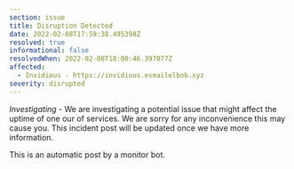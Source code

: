 ```yaml
---
section: issue
title: Disruption Detected
date: 2022-02-08T17:59:38.495398Z
resolved: true
informational: false
resolvedWhen: 2022-02-08T18:00:46.397077Z
affected:
  - Invidious - https://invidious.esmailelbob.xyz
severity: disrupted
---
```

*Investigating* - We are investigating a potential issue that might affect the uptime of one our of services. We are sorry for any inconvenience this may cause you. This incident post will be updated once we have more information.

This is an automatic post by a monitor bot.
        